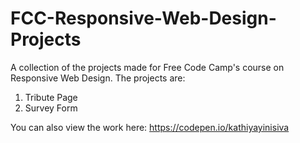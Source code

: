 # FCC-Responsive-Web-Design-Projects
A collection of the projects made for Free Code Camp's course on Responsive Web Design. The projects are:
1. Tribute Page
2. Survey Form

You can also view the work here: https://codepen.io/kathiyayinisiva
